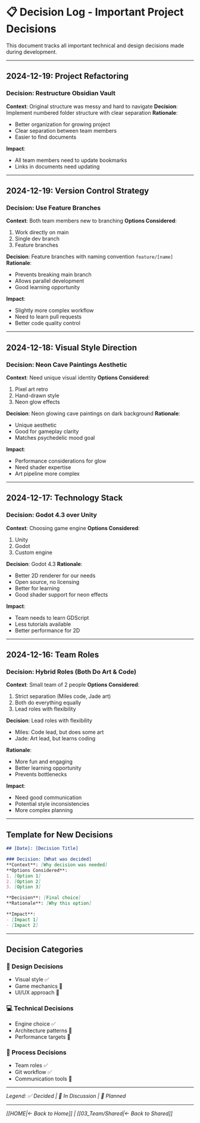 # 📋 Decision Log - Important Project Decisions

This document tracks all important technical and design decisions made during development.

---

## 2024-12-19: Project Refactoring

### Decision: Restructure Obsidian Vault
**Context**: Original structure was messy and hard to navigate
**Decision**: Implement numbered folder structure with clear separation
**Rationale**: 
- Better organization for growing project
- Clear separation between team members
- Easier to find documents

**Impact**: 
- All team members need to update bookmarks
- Links in documents need updating

---

## 2024-12-19: Version Control Strategy

### Decision: Use Feature Branches
**Context**: Both team members new to branching
**Options Considered**:
1. Work directly on main
2. Single dev branch
3. Feature branches

**Decision**: Feature branches with naming convention `feature/[name]`
**Rationale**:
- Prevents breaking main branch
- Allows parallel development
- Good learning opportunity

**Impact**:
- Slightly more complex workflow
- Need to learn pull requests
- Better code quality control

---

## 2024-12-18: Visual Style Direction

### Decision: Neon Cave Paintings Aesthetic
**Context**: Need unique visual identity
**Options Considered**:
1. Pixel art retro
2. Hand-drawn style
3. Neon glow effects

**Decision**: Neon glowing cave paintings on dark background
**Rationale**:
- Unique aesthetic
- Good for gameplay clarity
- Matches psychedelic mood goal

**Impact**:
- Performance considerations for glow
- Need shader expertise
- Art pipeline more complex

---

## 2024-12-17: Technology Stack

### Decision: Godot 4.3 over Unity
**Context**: Choosing game engine
**Options Considered**:
1. Unity
2. Godot
3. Custom engine

**Decision**: Godot 4.3
**Rationale**:
- Better 2D renderer for our needs
- Open source, no licensing
- Better for learning
- Good shader support for neon effects

**Impact**:
- Team needs to learn GDScript
- Less tutorials available
- Better performance for 2D

---

## 2024-12-16: Team Roles

### Decision: Hybrid Roles (Both Do Art & Code)
**Context**: Small team of 2 people
**Options Considered**:
1. Strict separation (Miles code, Jade art)
2. Both do everything equally
3. Lead roles with flexibility

**Decision**: Lead roles with flexibility
- Miles: Code lead, but does some art
- Jade: Art lead, but learns coding

**Rationale**:
- More fun and engaging
- Better learning opportunity
- Prevents bottlenecks

**Impact**:
- Need good communication
- Potential style inconsistencies
- More complex planning

---

## Template for New Decisions

```markdown
## [Date]: [Decision Title]

### Decision: [What was decided]
**Context**: [Why decision was needed]
**Options Considered**:
1. [Option 1]
2. [Option 2]
3. [Option 3]

**Decision**: [Final choice]
**Rationale**: [Why this option]

**Impact**: 
- [Impact 1]
- [Impact 2]
```

---

## Decision Categories

### 🎨 Design Decisions
- Visual style ✅
- Game mechanics 🔄
- UI/UX approach 📅

### 💻 Technical Decisions
- Engine choice ✅
- Architecture patterns 🔄
- Performance targets 🔄

### 👥 Process Decisions
- Team roles ✅
- Git workflow ✅
- Communication tools 🔄

---

*Legend: ✅ Decided | 🔄 In Discussion | 📅 Planned*

---

*[[HOME|← Back to Home]] | [[03_Team/Shared|← Back to Shared]]*